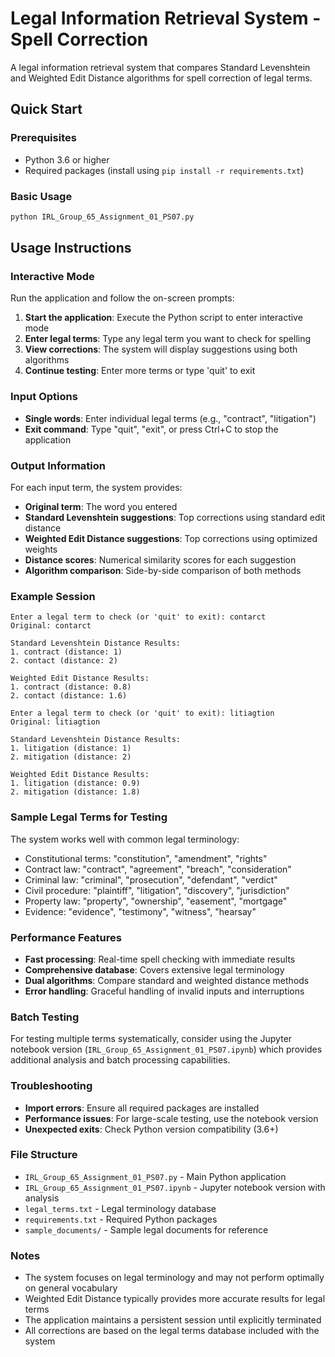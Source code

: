 # Legal Information Retrieval System - Spell Correction

A legal information retrieval system that compares Standard Levenshtein and Weighted Edit Distance algorithms for spell correction of legal terms.

## Quick Start

### Prerequisites
- Python 3.6 or higher
- Required packages (install using `pip install -r requirements.txt`)

### Basic Usage
```bash
python IRL_Group_65_Assignment_01_PS07.py
```

## Usage Instructions

### Interactive Mode
Run the application and follow the on-screen prompts:

1. **Start the application**: Execute the Python script to enter interactive mode
2. **Enter legal terms**: Type any legal term you want to check for spelling
3. **View corrections**: The system will display suggestions using both algorithms
4. **Continue testing**: Enter more terms or type 'quit' to exit

### Input Options
- **Single words**: Enter individual legal terms (e.g., "contract", "litigation")
- **Exit command**: Type "quit", "exit", or press Ctrl+C to stop the application

### Output Information
For each input term, the system provides:
- **Original term**: The word you entered
- **Standard Levenshtein suggestions**: Top corrections using standard edit distance
- **Weighted Edit Distance suggestions**: Top corrections using optimized weights
- **Distance scores**: Numerical similarity scores for each suggestion
- **Algorithm comparison**: Side-by-side comparison of both methods

### Example Session
```
Enter a legal term to check (or 'quit' to exit): contarct
Original: contarct

Standard Levenshtein Distance Results:
1. contract (distance: 1)
2. contact (distance: 2)

Weighted Edit Distance Results:
1. contract (distance: 0.8)
2. contact (distance: 1.6)

Enter a legal term to check (or 'quit' to exit): litiagtion
Original: litiagtion

Standard Levenshtein Distance Results:
1. litigation (distance: 1)
2. mitigation (distance: 2)

Weighted Edit Distance Results:
1. litigation (distance: 0.9)
2. mitigation (distance: 1.8)
```

### Sample Legal Terms for Testing
The system works well with common legal terminology:
- Constitutional terms: "constitution", "amendment", "rights"
- Contract law: "contract", "agreement", "breach", "consideration"
- Criminal law: "criminal", "prosecution", "defendant", "verdict"
- Civil procedure: "plaintiff", "litigation", "discovery", "jurisdiction"
- Property law: "property", "ownership", "easement", "mortgage"
- Evidence: "evidence", "testimony", "witness", "hearsay"

### Performance Features
- **Fast processing**: Real-time spell checking with immediate results
- **Comprehensive database**: Covers extensive legal terminology
- **Dual algorithms**: Compare standard and weighted distance methods
- **Error handling**: Graceful handling of invalid inputs and interruptions

### Batch Testing
For testing multiple terms systematically, consider using the Jupyter notebook version (`IRL_Group_65_Assignment_01_PS07.ipynb`) which provides additional analysis and batch processing capabilities.

### Troubleshooting
- **Import errors**: Ensure all required packages are installed
- **Performance issues**: For large-scale testing, use the notebook version
- **Unexpected exits**: Check Python version compatibility (3.6+)

### File Structure
- `IRL_Group_65_Assignment_01_PS07.py` - Main Python application
- `IRL_Group_65_Assignment_01_PS07.ipynb` - Jupyter notebook version with analysis
- `legal_terms.txt` - Legal terminology database
- `requirements.txt` - Required Python packages
- `sample_documents/` - Sample legal documents for reference

### Notes
- The system focuses on legal terminology and may not perform optimally on general vocabulary
- Weighted Edit Distance typically provides more accurate results for legal terms
- The application maintains a persistent session until explicitly terminated
- All corrections are based on the legal terms database included with the system

